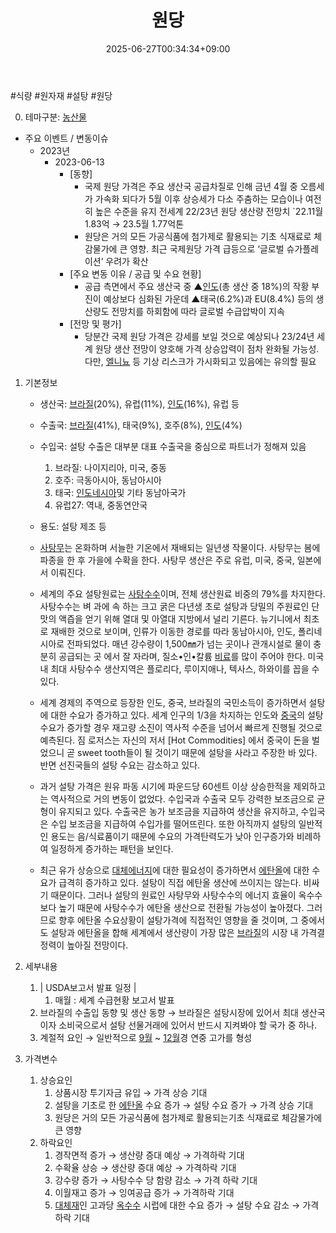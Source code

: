 ﻿---
title: "원당"
date: 2025-06-27T00:34:34+09:00
lastmod: 2025-06-27T00:34:34+09:00
type: docs
sidebar:
  open: true
weight: 23
---
<div style="display:none">
  <meta property="article:published_time" content="2025-06-26T15:34:34Z" />
  <meta property="article:modified_time" content="2025-06-26T15:34:34Z" />
</div>
#식량 #원자재 #설탕 #원당 

0. 테마구분: [농산물](/industry-study/농산물/)

- 주요 이벤트 / 변동이슈
	- 2023년
		- 2023-06-13
			- [동향]
				- 국제 원당 가격은 주요 생산국 공급차질로 인해 금년 4월 중 오름세가 가속화 되다가  5월 이후 상승세가 다소 주춤하는 모습이나 여전히 높은 수준을 유지
					전세계 22/23년 원당 생산량 전망치 `22.11월 1.83억 → 23.5월 1.77억톤
				- 원당은 거의 모든 가공식품에 첨가제로 활용되는 기초 식재료로 체감물가에 큰 영향. 최근 국제원당 가격 급등으로 ‘글로벌 슈가플레이션’ 우려가 확산
			- [주요 변동 이유 / 공급 및 수요 현황]
				- 공급 측면에서 주요 생산국 중 ▲[인도](/industry-study/4국가인도/)(총 생산 중 18%)의 작황 부진이 예상보다 심화된 가운데 ▲태국(6.2%)과 EU(8.4%) 등의 생산량도 전망치를 하회함에 따라 글로벌 수급압박이 지속  
			- [전망 및 평가] 
				- 당분간 국제 원당 가격은 강세를 보일 것으로 예상되나 23/24년 세계 원당  생산 전망이 양호해 가격 상승압력이 점차 완화될 가능성. 다만, [엘니뇨](/industry-study/엘니뇨/) 등 기상 리스크가 가시화되고 있음에는 유의할 필요

1. 기본정보

	- 생산국: [브라질](/industry-study/브라질/)(20%), 유럽(11%), [인도](/industry-study/4국가인도/)(16%), 유럽 등
	- 수출국: [브라질](/industry-study/브라질/)(41%), 태국(9%), 호주(8%), [인도](/industry-study/4국가인도/)(4%)
	- 수입국:  설탕 수출은 대부분 대표 수출국을 중심으로 파트너가 정해져 있음 
		1) 브라질: 나이지리아, 미국, 중동 
		2) 호주: 극동아시아, 동남아시아 
		3) 태국: [인도네시아](인도네시아)및 기타 동남아국가 
		4) 유럽27: 역내, 중동연안국
	- 용도: 설탕 제조 등

	- [사탕무](/industry-study/사탕무/)는 온화하며 서늘한 기온에서 재배되는 일년생 작물이다. 사탕무는 봄에 파종을 한 후 가을에 수확을 한다. 사탕무 생산은 주로 유럽, 미국, 중국, 일본에서 이뤄진다. 
	- 세계의 주요 설탕원료는 [사탕수수](/industry-study/사탕수수/)이며, 전체 생산원료 비중의 79%를 차지한다. 사탕수수는 벼 과에 속 하는 크고 굵은 다년생 초로 설탕과 당밀의 주원료인 단맛의 액즙을 얻기 위해 열대 및 아열대 지방에서 널리 기른다. 뉴기니에서 최초로 재배한 것으로 보이며, 인류가 이동한 경로를 따라 동남아시아, 인도, 폴리네시아로 전파되었다. 매년 강수량이 1,500㎜가 넘는 곳이나 관개시설로 물이 충분히 공급되는 곳 에서 잘 자라며, 질소•인•칼륨 [비료](/industry-study/비료/)를 많이 주어야 한다. 미국 내 최대 사탕수수 생산지역은 플로리다, 루이지애나, 텍사스, 하와이를 꼽을 수 있다. 
	- 세계 경제의 주역으로 등장한 인도, 중국, 브라질의 국민소득이 증가하면서 설탕에 대한 수요가 증가하고 있다. 세계 인구의 1/3을 차지하는 인도와 [중국](/industry-study/4국가중국/)의 설탕 수요가 증가할 경우 재고량 소진이 역사적 수준을 넘어서 빠르게 진행될 것으로 예측된다. 짐 로저스는 자신의 저서 [Hot Commodities] 에서 중국이 돈을 벌었으니 곧 sweet tooth들이 될 것이기 때문에 설탕을 사라고 주장한 바 있다. 반면 선진국들의 설탕 수요는 감소하고 있다. 
	- 과거 설탕 가격은 원유 파동 시기에 파운드당 60센트 이상 상승한적을 제외하고는 역사적으로 거의 변동이 없었다. 수입국과 수출국 모두 강력한 보조금으로 균형이 유지되고 있다. 수출국은 농가 보조금을 지급하여 생산을 유지하고, 수입국은 수입 보조금을 지급하여 수입가를 떨어뜨린다. 또한 아직까지 설탕의 일반적인 용도는 음/식료품이기 때문에 수요의 가격탄력도가 낮아 인구증가와 비례하여 일정하게 증가하는 패턴을 보인다. 
	- 최근 유가 상승으로 [대체에너지](/industry-study/대체에너지/)에 대한 필요성이 증가하면서 [에탄올](/industry-study/에탄올/)에 대한 수요가 급격히 증가하고 있다. 설탕이 직접 에탄올 생산에 쓰이지는 않는다. 비싸기 때문이다. 그러나 설탕의 원료인 사탕무와 사탕수수의 에너지 효율이 옥수수보다 높기 때문에 사탕수수가 에탄올 생산으로 전환될 가능성이 높아졌다. 그러므로 향후 에탄올 수요상황이 설탕가격에 직접적인 영향을 줄 것이며, 그 중에서도 설탕과 에탄올을 합해 세계에서 생산량이 가장 많은 [브라질](/industry-study/브라질/)의 시장 내 가격결정력이 높아질 전망이다.

1. 세부내용
	1. | USDA보고서 발표 일정 | 
		1. 매월 : 세계 수급현황 보고서 발표
	2. 브라질의 수출입 동향 및 생산 동향 → 브라질은 설탕시장에 있어서 최대 생산국이자 소비국으로서 설탕 선물거래에 있어서 반드시 지켜봐야 할 국가 중 하나. 
	3. 계절적 요인 → 일반적으로 [9월](/industry-study/1경제매크로study20249월/) ~ [12월](/daily-summary/과거202412월/)경 연중 고가를 형성

1. 가격변수
	1. 상승요인
		1. 상품시장 투기자금 유입 → 가격 상승 기대
		2. 설탕을 기초로 한 [에탄올](/industry-study/에탄올/) 수요 증가 → 설탕 수요 증가 → 가격 상승 기대
		3. 원당은 거의 모든 가공식품에 첨가제로 활용되는기초 식재료로 체감물가에 큰 영향
	2. 하락요인
		1. 경작면적 증가 → 생산량 증대 예상 → 가격하락 기대 
		2. 수확율 상승 → 생산량 증대 예상 → 가격하락 기대
		3. 강수량 증가 → 사탕수수 당 함량 감소 → 가격 하락 기대 
		4. 이월재고 증가 → 잉여공급 증가 → 가격하락 기대
		5. [대체재](/industry-study/대체재/)인 고과당 [옥수수](/industry-study/옥수수/) 시럽에 대한 수요 증가 → 설탕 수요 감소 → 가격 하락 기대
